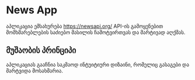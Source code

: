 # News App

აპლიკაცია ემსახურება https://newsapi.org/ API-ის გამოყენებით მომხმარებლების საძიებო მასილის ჩამოტვირთვას და მარტივად აღქმას.

## მუშაობის პრინციპი

აპლიკაციას გააჩნია საკმაოდ ინტუიტიური დიზაინი, რომელიც გასაგები და მარტვიდა მოსახმარია.
